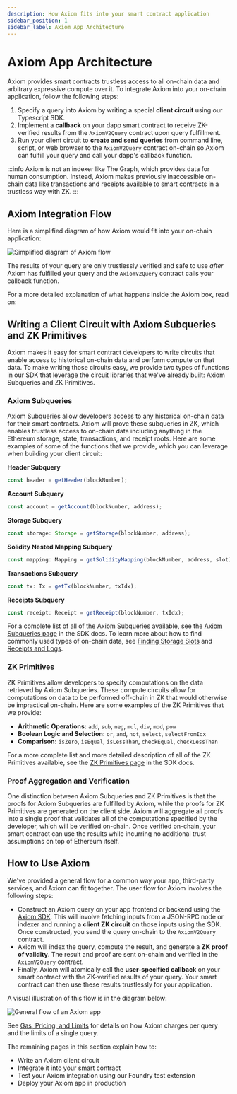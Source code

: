 ```yaml
---
description: How Axiom fits into your smart contract application
sidebar_position: 1
sidebar_label: Axiom App Architecture
---
```


# Axiom App Architecture

Axiom provides smart contracts trustless access to all on-chain data and arbitrary expressive compute over it. To integrate Axiom into your on-chain application, follow the following steps:

1. Specify a query into Axiom by writing a special **client circuit** using our Typescript SDK.
2. Implement a **callback** on your dapp smart contract to receive ZK-verified results from the `AxiomV2Query` contract upon query fulfillment.
3. Run your client circuit to **create and send queries** from command line, script, or web browser to the `AxiomV2Query` contract on-chain so Axiom can fulfill your query and call your dapp's callback function.

:::info
Axiom is not an indexer like The Graph, which provides data for human consumption. Instead, Axiom makes previously inaccessible on-chain data like transactions and receipts available to smart contracts in a trustless way with ZK.
:::

## Axiom Integration Flow

Here is a simplified diagram of how Axiom would fit into your on-chain application:

![Simplified diagram of Axiom flow](@site/static/img/axiom_simple_flow.svg)

The results of your query are only trustlessly verified and safe to use _after_ Axiom has fulfilled your query and the `AxiomV2Query` contract calls your callback function.

For a more detailed explanation of what happens inside the Axiom box, read on:

## Writing a Client Circuit with Axiom Subqueries and ZK Primitives

Axiom makes it easy for smart contract developers to write circuits that enable access to historical on-chain data and perform compute on that data. To make writing those circuits easy, we provide two types of functions in our SDK that leverage the circuit libraries that we've already built: Axiom Subqueries and ZK Primitives.

### Axiom Subqueries

Axiom Subqueries allow developers access to any historical on-chain data for their smart contracts. Axiom will prove these subqueries in ZK, which enables trustless access to on-chain data including anything in the Ethereum storage, state, transactions, and receipt roots. Here are some examples of some of the functions that we provide, which you can leverage when building your client circuit:

**Header Subquery**

```typescript
const header = getHeader(blockNumber);
```

**Account Subquery**

```typescript
const account = getAccount(blockNumber, address);
```

**Storage Subquery**

```typescript
const storage: Storage = getStorage(blockNumber, address);
```

**Solidity Nested Mapping Subquery**

```typescript
const mapping: Mapping = getSolidityMapping(blockNumber, address, slot);
```

**Transactions Subquery**

```typescript
const tx: Tx = getTx(blockNumber, txIdx);
```

**Receipts Subquery**

```typescript
const receipt: Receipt = getReceipt(blockNumber, txIdx);
```

For a complete list of all of the Axiom Subqueries available, see the [Axiom Subqueries page](/sdk/typescript-sdk/axiom-circuit/axiom-subqueries/) in the SDK docs. To learn more about how to find commonly used types of on-chain data, see [Finding Storage Slots](/docs/developer-resources/finding-storage-slots) and [Receipts and Logs](/docs/developer-resources/receipts-and-logs).

### ZK Primitives

ZK Primitives allow developers to specify computations on the data retrieved by Axiom Subqueries. These compute circuits allow for computations on data to be performed off-chain in ZK that would otherwise be impractical on-chain. Here are some examples of the ZK Primitives that we provide:

- **Arithmetic Operations:** `add`, `sub`, `neg`, `mul`, `div`, `mod`, `pow`
- **Boolean Logic and Selection:** `or`, `and`, `not`, `select`, `selectFromIdx`
- **Comparison:** `isZero`, `isEqual`, `isLessThan`, `checkEqual`, `checkLessThan`

For a more complete list and more detailed description of all of the ZK Primitives available, see the [ZK Primitives page](/sdk/typescript-sdk/axiom-circuit/zk-primitives) in the SDK docs.

### Proof Aggregation and Verification

One distinction between Axiom Subqueries and ZK Primitives is that the proofs for Axiom Subqueries are fulfilled by Axiom, while the proofs for ZK Primitives are generated on the client side. Axiom will aggregate all proofs into a single proof that validates all of the computations specified by the developer, which will be verified on-chain. Once verified on-chain, your smart contract can use the results while incurring no additional trust assumptions on top of Ethereum itself.

## How to Use Axiom

We've provided a general flow for a common way your app, third-party services, and Axiom can fit together. The user flow for Axiom involves the following steps:

- Construct an Axiom query on your app frontend or backend using the [Axiom SDK](/docs/axiom-developer-flow/axiom-client-circuit). This will involve fetching inputs from a JSON-RPC node or indexer and running a **client ZK circuit** on those inputs using the SDK. Once constructed, you send the query on-chain to the `AxiomV2Query` contract.&#x20;
- Axiom will index the query, compute the result, and generate a **ZK proof of validity**. The result and proof are sent on-chain and verified in the `AxiomV2Query` contract.&#x20;
- Finally, Axiom will atomically call the **user-specified callback** on your smart contract with the ZK-verified results of your query. Your smart contract can then use these results trustlessly for your application.

A visual illustration of this flow is in the diagram below:

![General flow of an Axiom app](@site/static/img/axiom_general_flow.png)

See [Gas, Pricing, and Limits](/docs/developer-resources/gas-pricing-limits) for details on how Axiom charges per query and the limits of a single query.

The remaining pages in this section explain how to:

- Write an Axiom client circuit
- Integrate it into your smart contract
- Test your Axiom integration using our Foundry test extension
- Deploy your Axiom app in production
